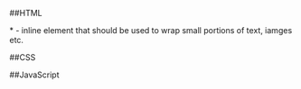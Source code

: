 ##HTML

*<span> - inline element that should be used to wrap small portions of text, iamges etc. 

##CSS


##JavaScript
